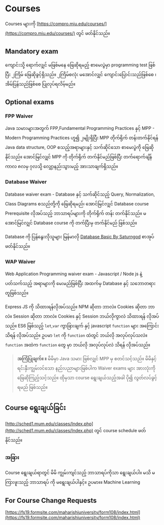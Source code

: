 # Courses

Courses များကို [https://compro.miu.edu/courses/](https://compro.miu.edu/courses/) တွင် ဖတ်နိုင်သည်။

## Mandatory exam

ကျောင်းသို့ ရောက်လျှင် မဖြစ်မနေ ဖြေဆိုရမည့် စာမေးပွဲမှာ programming test ဖြစ်ပြီး ၂ကြိမ် ဖြေဆိုခွင့်ရှိသည်။ ၂ကြိမ်စလုံး မအောင်လျှင် ကျောင်းပြောင်းသည်ဖြစ်စေ ၊ အိမ်ပြန်သည်ဖြစ်စေ ပြုလုပ်ရလိမ့်မည်။ 

## Optional exams

### FPP Waiver

Java သမားများအတွက် FPP,Fundamental Programming Practices နှင့် MPP - Modern Programming Practices ဟူ၍ ၂မျိုးရှိပြီး MPP တိုက်ရိုက် တန်းတက်နိုင်ရန် Java data structure, OOP စသည့်အရာများနှင့် သက်ဆိုင်သော စာမေးပွဲကို ဖြေဆိုနိုင်သည်။ အောင်မြင်လျှင် MPP ကို တိုက်ရိုက် တက်နိုင်မည်ဖြစ်ပြီး တက်ရောက်ချိန်ကာလ ၈လမှ ၇လသို့ လျှော့နည်းသွားမည့် အားသာချက်ရှိသည်။

### Database Waiver

Database waiver exam - Database နှင့် သက်ဆိုင်သည့် Query, Normalization, Class Diagrams စသည်တို့ကို ဖြေဆိုရမည်၊ အောင်မြင်လျှင် Database course Prerequisite လိုအပ်သည့် ဘာသာရပ်များကို တိုက်ရိုက် တန်း တက်နိုင်သည်။ မအောင်မြင်လျှင် Database course ကို တက်ပြီးမှ တက်နိုင်မည် ဖြစ်သည်။

Database ကို ပြန်နွေးလိုသူများ မြန်မာလို [Database Basic By Saturngod](https://dbbasic.saturngod.net/book/) စာအုပ် ဖတ်နိုင်သည်။

### WAP Waiver

Web Application Programming waiver exam - Javascript / Node js နဲ့ ပတ်သက်သည့် အရာများကို မေးမည်ဖြစ်ပြီး အထက်မှ Database နှင့် သဘောတရားတူဖြစ်သည်။

Express JS ကို သိထားရန်လိုအပ်သည်။ NPM ဆိုတာ ဘာလဲ။ Cookies ဆိုတာ ဘာလဲ။ Session ဆိုတာ ဘာလဲ။ Cookies နှင့် Session ဘယ်လိုကွာလဲ သိထားရန် လိုအပ်သည်။ ES6 ဖြစ်သည့် `let`,`var` ကွာခြားချက် နှင့် javascript `function` များ အကြောင်း သိရန် လိုအပ်သည်။ ဥပမာ `let` ကို `function` ထဲတွင် ဘယ်လို အလုပ်လုပ်သလဲ။​ `function` အထဲက `function` တွေ မှာ ဘယ်လို အလုပ်လုပ်လဲ သိရန် လိုအပ်သည်။


> **အကြံပြုချက်။ ။**
> မိမိမှာ Java သမား ဖြစ်လျှင် MPP မှ စတင်သင့်သည်။
မိမိနှင့် ရင်းနှီးကျွမ်း၀င်သော နည်းပညာများဖြစ်ပါက Waiver exams များ အားလုံးကို ဖြေဆိုကြည့်သင့်သည်။ ထိုမှသာ course ရွေးချယ်သည့်အခါ ပို၍ လွတ်လပ်ခွင့်ရမည် ဖြစ်သည်။

## Course ရွေးချယ်ခြင်း

[http://sched1.mum.edu/classes/Index.php](http://sched1.mum.edu/classes/Index.php) တွင် course schedule ဖတ်နိုင်သည်။

### အခြား

Course ရွေးချယ်ရာတွင် မိမိ ကျွမ်းကျင်သည့် ဘာသာရပ်ကိုသာ ရွေးချယ်ပါ။ မသိ မကြားဖူးသည့် ဘာသာရပ် ကို မရွေးချယ်ပါနှင့်။ ဥပမာ။။ Machine Learning

## For Course Change Requests

[https://fs19.formsite.com/maharishiuniversity/form108/index.html](https://fs19.formsite.com/maharishiuniversity/form108/index.html)